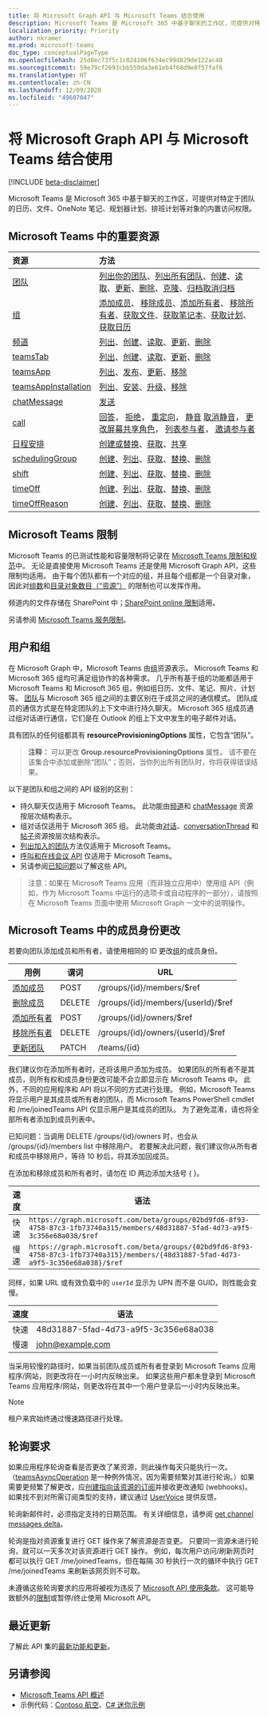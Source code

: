 ```yaml
---
title: 将 Microsoft Graph API 与 Microsoft Teams 结合使用
description: Microsoft Teams 是 Microsoft 365 中基于聊天的工作区，可提供对特定于团队的日历、文件、OneNote 笔记、规划器计划等对象的内置访问权限。
localization_priority: Priority
author: nkramer
ms.prod: microsoft-teams
doc_type: conceptualPageType
ms.openlocfilehash: 25d8ec73f5c1c024106f634ec99d829de122ac48
ms.sourcegitcommit: 59e79cf2693cbb550da3e61eb4f68d9e0f57faf6
ms.translationtype: HT
ms.contentlocale: zh-CN
ms.lasthandoff: 12/09/2020
ms.locfileid: "49607047"
---
```

# <a name="use-the-microsoft-graph-api-to-work-with-microsoft-teams"></a>将 Microsoft Graph API 与 Microsoft Teams 结合使用

[!INCLUDE [beta-disclaimer](../../includes/beta-disclaimer.md)]

Microsoft Teams 是 Microsoft 365 中基于聊天的工作区，可提供对特定于团队的日历、文件、OneNote 笔记、规划器计划、排班计划等对象的内置访问权限。

## <a name="key-resources-in-microsoft-teams"></a>Microsoft Teams 中的重要资源

| 资源 | 方法 |
|:---------------|:--------|
|[团队](../resources/team.md)| [列出你的团队](../api/user-list-joinedteams.md)、[列出所有团队](/graph/teams-list-all-teams)、[创建](../api/team-put-teams.md)、[读取](../api/team-get.md)、[更新](../api/team-update.md)、[删除](../api/group-delete.md)、[克隆](../api/team-clone.md)、[归档](../api/team-archive.md)[取消归档](../api/team-unarchive.md) |
|[组](../resources/group.md)| [添加成员](../api/group-post-members.md)、 [移除成员](../api/group-delete-members.md)、[添加所有者](../api/group-post-owners.md)、 [移除所有者](../api/group-delete-owners.md)、[获取文件](drive.md)、[获取笔记本](../resources/notebook.md)、[获取计划](plannergroup.md)、[获取日历](event.md) |
|[频道](../resources/channel.md)|[列出](../api/channel-list.md)、[创建](../api/channel-post.md)、[读取](../api/channel-get.md)、[更新](../api/channel-patch.md)、[删除](../api/channel-delete.md)|
|[teamsTab](../resources/teamstab.md) |[列出](../api/channel-list-tabs.md)、[创建](../api/channel-post-tabs.md)、[读取](../api/channel-get-tabs.md)、[更新](../api/channel-patch-tabs.md)、[删除](../api/channel-delete-tabs.md) |
|[teamsApp](../resources/teamsapp.md)|[列出](../api/appcatalogs-list-teamsapps.md)、[发布](../api/teamsapp-publish.md)、[更新](../api/teamsapp-update.md)、[移除](../api/teamsapp-delete.md)|
|[teamsAppInstallation](../resources/teamsappinstallation.md)| [列出](../api/team-list-installedapps.md)、[安装](../api/team-post-installedapps.md)、[升级](../api/team-delete-installedapps.md)、[移除](../api/team-delete-installedapps.md) |
|[chatMessage](../resources/chatmessage.md)| [发送](../api/channel-post-message.md) |
|[call](../resources/call.md)| [回答](../api/call-answer.md)， [拒绝](../api/call-reject.md)， [重定向](../api/call-redirect.md)， [静音](../api/call-mute.md) [取消静音](../api/call-unmute.md)， [更改屏幕共享角色](../api/call-changescreensharingrole.md)， [列表参与者](../api/call-list-participants.md)， [邀请参与者](../api/participant-invite.md) |
|[日程安排](../resources/schedule.md)| [创建或替换](../api/team-put-schedule.md)、[获取](../api/schedule-get.md)、[共享](../api/schedule-share.md) |
|[schedulingGroup](../resources/schedulinggroup.md)| [创建](../api/schedule-post-schedulinggroups.md)、[列出](../api/schedule-list-schedulinggroups.md)、[获取](../api/schedulinggroup-get.md)、[替换](../api/schedulinggroup-put.md)、[删除](../api/schedulinggroup-delete.md) |
|[shift](../resources/shift.md)| [创建](../api/schedule-post-shifts.md)、[列出](../api/schedule-list-shifts.md)、[获取](../api/shift-get.md)、[替换](../api/shift-put.md)、[删除](../api/shift-delete.md) |
|[timeOff](../resources/timeoff.md)| [创建](../api/schedule-post-timesoff.md)、[列出](../api/schedule-list-timesoff.md)、[获取](../api/timeoff-get.md)、[替换](../api/timeoff-put.md)、[删除](../api/timeoff-delete.md) |
|[timeOffReason](../resources/timeoffreason.md)| [创建](../api/schedule-post-timeoffreasons.md)、[列出](../api/schedule-list-timeoffreasons.md)、[获取](../api/timeoffreason-get.md)、[替换](../api/timeoffreason-put.md)、[删除](../api/timeoffreason-delete.md) |

## <a name="microsoft-teams-limits"></a>Microsoft Teams 限制

Microsoft Teams 的已测试性能和容量限制将记录在 [Microsoft Teams 限制和规范](/microsoftteams/limits-specifications-teams)中。
无论是直接使用 Microsoft Teams 还是使用 Microsoft Graph API，这些限制均适用。
由于每个团队都有一个对应的组，并且每个组都是一个目录对象，因此对[组数](/microsoft-365/admin/create-groups/office-365-groups#group-limits)和[目录对象数目（“资源”）](/azure/active-directory/users-groups-roles/directory-service-limits-restrictions) 的限制也可以发挥作用。 

频道内的文件存储在 SharePoint 中；[SharePoint online 限制](/office365/servicedescriptions/sharepoint-online-service-description/sharepoint-online-limits)适用。

另请参阅 [Microsoft Teams 服务限制](/graph/throttling)。

## <a name="teams-and-groups"></a>用户和组

在 Microsoft Graph 中，Microsoft Teams 由[组](../resources/group.md)资源表示。 Microsoft Teams 和 Microsoft 365 组均可满足组协作的各种需求。 几乎所有基于组的功能都适用于 Microsoft Teams 和 Microsoft 365 组，例如组日历、文件、笔记、照片、计划等。 [团队](team.md)与 Microsoft 365 组之间的主要区别在于成员之间的通信模式。 团队成员的通信方式是在特定团队的上下文中进行持久聊天。 Microsoft 365 组成员通过组对话进行通信，它们是在 Outlook 的组上下文中发生的电子邮件对话。

具有团队的任何组都具有 **resourceProvisioningOptions** 属性，它包含“团队”。

>**注释：** 可以更改 **Group.resourceProvisioningOptions** 属性。
请不要在该集合中添加或删除“团队”；否则，当你列出所有团队时，你将获得错误结果。

以下是团队和组之间的 API 级别的区别：

- 持久聊天仅适用于 Microsoft Teams。 此功能由[频道](../resources/channel.md)和 [chatMessage](../resources/chatmessage.md) 资源按层次结构表示。
- 组对话仅适用于 Microsoft 365 组。 此功能由[对话](../resources/conversation.md)、[conversationThread](../resources/conversationthread.md) 和[帖子](../resources/post.md)资源按层次结构表示。
- [列出加入的团队](../api/user-list-joinedteams.md)方法仅适用于 Microsoft Teams。
- [呼叫和在线会议 API](./communications-api-overview.md) 仅适用于 Microsoft Teams。
- 另请参阅[已知问题](/graph/known-issues)以了解这些 API。

>注意：如果在 Microsoft Teams 应用（而非独立应用中）使用组 API（例如，作为 Microsoft Teams 中运行的选项卡或自动程序的一部分），请按照在 Microsoft Teams 页面中使用 Microsoft Graph 一文中的说明操作。

## <a name="membership-changes-in-microsoft-teams"></a>Microsoft Teams 中的成员身份更改

若要向团队添加成员和所有者，请使用相同的 ID 更改[组](../resources/group.md)的成员身份。

| 用例      | 谓词      | URL |
| ------------------------------------- | ------------------------------------------------------------ | ------------------------------------------------------------ |
| [添加成员](../api/group-post-members.md)    | POST      | /groups/{id}/members/$ref  |
| [删除成员](../api/group-delete-members.md)   | DELETE    | /groups/{id}/members/{userId}/$ref |
| [添加所有者](../api/group-post-owners.md)     | POST       | /groups/{id}/owners/$ref |
| [移除所有者](../api/group-delete-owners.md) | DELETE    | /groups/{id}/owners/{userId}/$ref |
| [更新团队](../api/team-update.md)  | PATCH     | /teams/{id} |

我们建议你在添加所有者时，还将该用户添加为成员。
如果团队的所有者不是其成员，则所有权和成员身份更改可能不会立即显示在 Microsoft Teams 中。
此外，不同的应用程序和 API 将以不同的方式进行处理。
例如，Microsoft Teams 将显示用户是其成员或所有者的团队，而 Microsoft Teams PowerShell cmdlet 和 /me/joinedTeams API 仅显示用户是其成员的团队。
为了避免混淆，请也将全部所有者添加到成员列表中。

已知问题：当调用 DELETE /groups/{id}/owners 时，也会从 /groups/{id}/members list 中移除用户。 若要解决此问题，我们建议你从所有者和成员中移除用户，等待 10 秒后，将其添加回成员。

在添加和移除成员和所有者时，请勿在 ID 两边添加大括号 { }。

| 速度 | 语法 |
| ------ | ----- |
| 快速 | `https://graph.microsoft.com/beta/groups/02bd9fd6-8f93-4758-87c3-1fb73740a315/members/48d31887-5fad-4d73-a9f5-3c356e68a038/$ref` |
| 慢速 | `https://graph.microsoft.com/beta/groups/{02bd9fd6-8f93-4758-87c3-1fb73740a315}/members/{48d31887-5fad-4d73-a9f5-3c356e68a038}/$ref` |

同样，如果 URL 或有效负载中的 `userId` 显示为 UPN 而不是 GUID，则性能会变慢。

| 速度 | 语法 |
| ------ | ----- |
| 快速 | 48d31887-5fad-4d73-a9f5-3c356e68a038 |
| 慢速 | john@example.com |

当采用较慢的路径时，如果当前团队成员或所有者登录到 Microsoft Teams 应用程序/网站，则更改将在一小时内反映出来。
如果这些用户都未登录到 Microsoft Teams 应用程序/网站，则更改将在其中一个用户登录后一小时内反映出来。

> [!Note]
> 租户来宾始终通过慢速路径进行处理。

## <a name="polling-requirements"></a>轮询要求

如果应用程序轮询查看是否更改了某资源，则此操作每天只能执行一次。 （[teamsAsyncOperation](teamsasyncoperation.md) 是一种例外情况，因为需要频繁对其进行轮询。）如果需要更频繁了解更改，应[创建指向该资源的订阅](../api/subscription-post-subscriptions.md)并接收更改通知 (webhooks)。 如果找不到对所需订阅类型的支持，建议通过 [UserVoice](https://microsoftgraph.uservoice.com/forums/920506-microsoft-graph-feature-requests?category_id=359626) 提供反馈。 

轮询新邮件时，必须指定支持的日期范围。 有关详细信息，请参阅 [get channel messages delta](/graph/api/chatmessage-delta?view=graph-rest-beta&preserve-view=true)。

轮询是指对资源重复进行 GET 操作来了解资源是否变更。 只要同一资源未进行轮询，就可以一天多次对该资源进行 GET 操作。 例如，每次用户访问/刷新网页时都可以执行 GET /me/joinedTeams，但在每隔 30 秒执行一次的循环中执行 GET /me/joinedTeams 来刷新该网页则不可取。

未遵循这些轮询要求的应用将被视为违反了 [Microsoft API 使用条款](/legal/microsoft-apis/terms-of-use)。 这可能导致额外的[限制](/graph/throttling)或暂停/终止使用 Microsoft API。

## <a name="whats-new"></a>最近更新
了解此 API 集的[最新功能和更新](/graph/whats-new-overview)。

## <a name="see-also"></a>另请参阅

- [Microsoft Teams API 概述](/graph/teams-concept-overview)
- 示例代码：[Contoso 航空](https://github.com/microsoftgraph/contoso-airlines-teams-sample)、[C# 迷你示例](https://github.com/microsoftgraph/csharp-teams-sample-graph)
